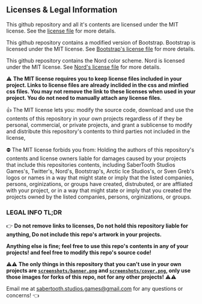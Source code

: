 ## Licenses & Legal Information

This github repository and all it's contents are licensed under the MIT license. See the [license file](../LICENSE) for more details.

This github repository contains a modified version of Bootstrap. Bootstrap is licensed under the MIT license. See [Bootstrap's license file](../LICENSES/BootstrapLICENSE) for more details.

This github repository contains the Nord color scheme. Nord is licensed under the MIT license. See [Nord's license file](../LICENSES/NordLICENSE) for more details.

⚠️ **The MIT license requires you to keep license files included in your project. Links to license files are already inclided in the css and minfied css files. You may not remove the link to these licenses when used in your project. You do not need to manually attach any license files.**

👍 The MIT license lets you: modify the source code, download and use the contents of this repository in your own projects regardless of if they be personal, commercial, or private projects, and grant a sublicense to modify and distribute this repository's contents to third parties not included in the license,

⛔ The MIT license forbids you from: Holding the authors of this repository's contents and license owners liable for damages caused by your projects that include this repositories contents, including SaberTooth Studios Games's, Twitter's, Nord's, Bootstrap's, Arctic Ice Studios's, or Sven Greb's logos or names in a way that might state or imply that the listed companies, persons, orginizations, or groups have created, distrubuted, or are affliated with your project, or in a way that might state or imply that you created the projects owned by the listed companies, persons, orginizations, or groups.

### LEGAL INFO TL;DR

👉 **Do not remove links to licenses, Do not hold this repository liable for anything, Do not include this repo's artwork in your projects.**

**Anything else is fine; feel free to use this repo's contents in any of your projects! and feel free to modify this repo's source code!**

⚠️⚠️ **The only things in this repository that you can't use in your own projects are [`screenshots/banner.png`](../screenshots/banner.png) and [`screenshots/cover.png`](../screenshots/cover.png), only use those images for forks of this repo, not for any other projects!** ⚠️⚠️

Email me at sabertooth.studios.games@gmail.com for any questions or concerns! 👈
